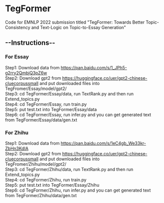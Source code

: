 # TegFormer
Code for EMNLP 2022 submission titled "TegFormer: Towards Better Topic-Consistency and Text-Logic on Topic-to-Essay Generation"

## --Instructions--  
### For Essay  
Step1: Download data from https://pan.baidu.com/s/1_JPh5-g2rry2QmbjQ3pZ6w   
Step2: Download gpt2 from https://huggingface.co/uer/gpt2-chinese-cluecorpussmall and put downloaded files into TegFromer/Essay/model/gpt2/   
Step3: cd TegFormer/Essay/data,   run TextRank.py and  then run Extend_topics.py  
Step4: cd TegFormer/Essay, run train.py  
Step5: put test.txt  into TegFormer/Essay/data   
Step6: cd TegFormer/Essay, run infer.py  and you can get generated text from TegFormer/Essay/data/gen.txt  


### For Zhihu  
Step1: Download data from https://pan.baidu.com/s/1eC4gb_We33kr-ZbHn3KdIA   
Step2: Download gpt2 from https://huggingface.co/uer/gpt2-chinese-cluecorpussmall and put downloaded files into TegFromer/Zhihu/model/gpt2/  
Step3: cd TegFormer/Zhihu/data,   run TextRank.py and  then run Extend_topics.py  
Step4: cd TegFormer/Zhihu, run train.py  
Step5: put test.txt  into TegFormer/Essay/Zhihu  
Step6: cd TegFormer/Zhihu, run infer.py  and you can get generated text from TegFormer/Zhihu/data/gen.txt  

